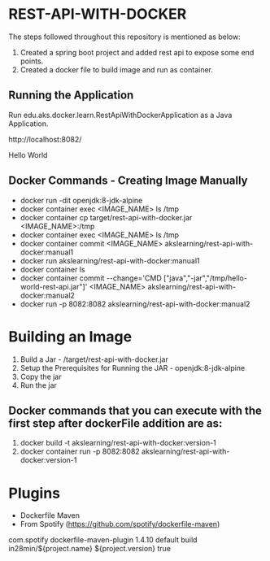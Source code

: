 # REST-API-WITH-DOCKER

The steps followed throughout this repository is mentioned as below:

1.   Created a spring boot project and added rest api to expose some end points.
2.   Created a docker file to build image and run as container.


## Running the Application
Run edu.aks.docker.learn.RestApiWithDockerApplication as a Java Application.

http://localhost:8082/

 <p> Hello World </p>

## Docker Commands - Creating Image Manually

- docker run -dit openjdk:8-jdk-alpine
- docker container exec <IMAGE_NAME> ls /tmp
- docker container cp target/rest-api-with-docker.jar <IMAGE_NAME>:/tmp
- docker container exec <IMAGE_NAME> ls /tmp
- docker container commit <IMAGE_NAME> akslearning/rest-api-with-docker:manual1
- docker run akslearning/rest-api-with-docker:manual1
- docker container ls
- docker container commit --change='CMD ["java","-jar","/tmp/hello-world-rest-api.jar"]' <IMAGE_NAME> akslearning/rest-api-with-docker:manual2
- docker run -p 8082:8082 akslearning/rest-api-with-docker:manual2

# Building an Image
1. Build a Jar - /target/rest-api-with-docker.jar
2. Setup the Prerequisites for Running the JAR - openjdk:8-jdk-alpine
3. Copy the jar
4. Run the jar

## Docker commands that you can execute with the first step after dockerFile addition are as:
1. docker build -t akslearning/rest-api-with-docker:version-1
2. docker container run -p 8082:8082 akslearning/rest-api-with-docker:version-1

# Plugins
* Dockerfile Maven
* From Spotify  (https://github.com/spotify/dockerfile-maven)


<plugin>
	<groupId>com.spotify</groupId>
	<artifactId>dockerfile-maven-plugin</artifactId>
	<version>1.4.10</version>
	<executions>
		<execution>
			<id>default</id>
			<goals>
				<goal>build</goal>
			</goals>
		</execution>
	</executions>
	<configuration>
	<repository>in28min/${project.name}</repository>
		<tag>${project.version}</tag>
		<skipDockerInfo>true</skipDockerInfo>
	</configuration>
</plugin>

